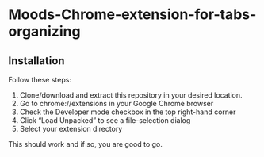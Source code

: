# Moods-Chrome-extension-for-tabs-organizing

## Installation

Follow these steps:

1. Clone/download and extract this repository in your desired location.
2. Go to chrome://extensions in your Google Chrome browser
3. Check the Developer mode checkbox in the top right-hand corner
4. Click “Load Unpacked” to see a file-selection dialog
5. Select your extension directory

This should work and if so, you are good to go.
